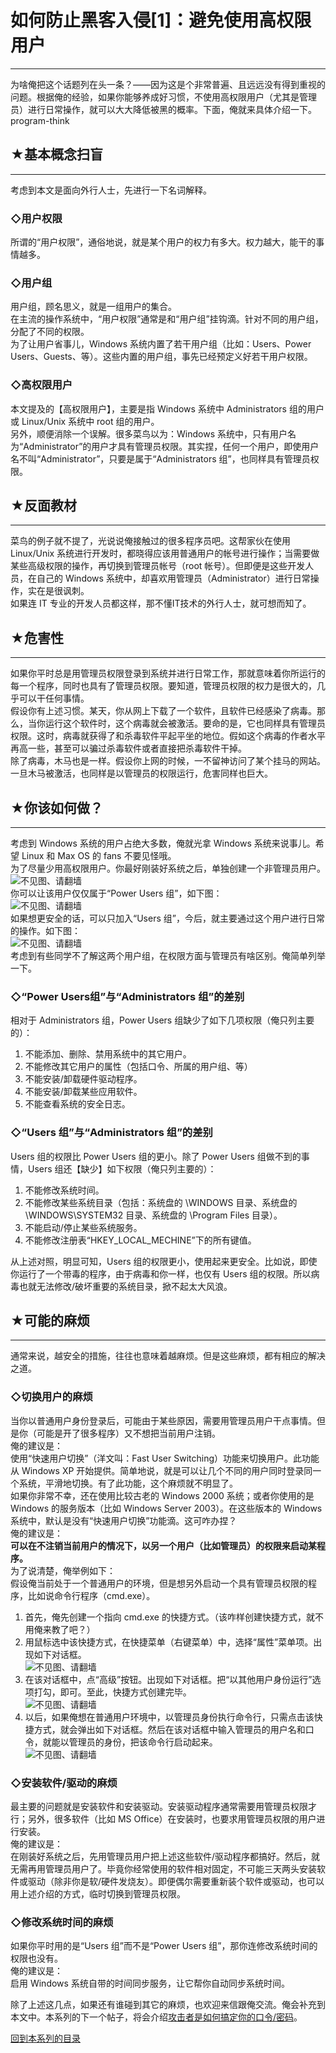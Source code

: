 # 如何防止黑客入侵[1]：避免使用高权限用户 

-----

 为啥俺把这个话题列在头一条？——因为这是个非常普遍、且远远没有得到重视的问题。根据俺的经验，如果你能够养成好习惯，不使用高权限用户（尤其是管理员）进行日常操作，就可以大大降低被黑的概率。下面，俺就来具体介绍一下。program-think  
   
   
 ## ★基本概念扫盲
-------

  
 考虑到本文是面向外行人士，先进行一下名词解释。  
   
 ### ◇用户权限

  
 所谓的“用户权限”，通俗地说，就是某个用户的权力有多大。权力越大，能干的事情越多。  
   
 ### ◇用户组

  
 用户组，顾名思义，就是一组用户的集合。  
 在主流的操作系统中，“用户权限”通常是和“用户组”挂钩滴。针对不同的用户组，分配了不同的权限。  
 为了让用户省事儿，Windows 系统内置了若干用户组（比如：Users、Power Users、Guests、等）。这些内置的用户组，事先已经预定义好若干用户权限。  
   
 ### ◇高权限用户

  
 本文提及的【高权限用户】，主要是指 Windows 系统中 Administrators 组的用户或 Linux/Unix 系统中 root 组的用户。  
 另外，顺便消除一个误解。很多菜鸟以为：Windows 系统中，只有用户名为“Administrator”的用户才具有管理员权限。其实捏，任何一个用户，即使用户名不叫“Administrator”，只要是属于“Administrators 组”，也同样具有管理员权限。  
   
   
 ## ★反面教材
-----

  
 菜鸟的例子就不提了，光说说俺接触过的很多程序员吧。这帮家伙在使用 Linux/Unix 系统进行开发时，都晓得应该用普通用户的帐号进行操作；当需要做某些高级权限的操作，再切换到管理员帐号（root 帐号）。但即便是这些开发人员，在自己的 Windows 系统中，却喜欢用管理员（Administrator）进行日常操作，实在是很讽刺。  
 如果连 IT 专业的开发人员都这样，那不懂IT技术的外行人士，就可想而知了。  
   
 ## ★危害性
----

  
 如果你平时总是用管理员权限登录到系统并进行日常工作，那就意味着你所运行的每一个程序，同时也具有了管理员权限。要知道，管理员权限的权力是很大的，几乎可以干任何事情。  
 假设你有上述习惯。某天，你从网上下载了一个软件，且软件已经感染了病毒。那么，当你运行这个软件时，这个病毒就会被激活。要命的是，它也同样具有管理员权限。这时，病毒就获得了和杀毒软件平起平坐的地位。假如这个病毒的作者水平再高一些，甚至可以骗过杀毒软件或者直接把杀毒软件干掉。  
 除了病毒，木马也是一样。假设你上网的时候，一不留神访问了某个挂马的网站。一旦木马被激活，也同样是以管理员的权限运行，危害同样也巨大。  
   
 ## ★你该如何做？
-------

  
 考虑到 Windows 系统的用户占绝大多数，俺就光拿 Windows 系统来说事儿。希望 Linux 和 Max OS 的 fans 不要见怪哦。  
 为了尽量少用高权限用户。你最好刚装好系统之后，单独创建一个非管理员用户。  
 ![不见图、请翻墙](https://lh6.googleusercontent.com/WH5jStjSfrIiS7K23a7P7djloFJwbpO68Mba5QM30svmTqiUY5e2PKGp8tCwXKJ3FAm9mMia1FqR8vbhj8KO_wCZEy4M2a2RuoGwXt5FkbdRuuNUqgWmCeas3Z31)  
 你可以让该用户仅仅属于“Power Users 组”，如下图：  
 ![不见图、请翻墙](https://lh4.googleusercontent.com/HTwKLKC6pIatq9iWzj0RLDHxTbv5LqR2CtMAptU6INKFBgW6iWLhZgDayWjvHLqXmSrWFcYq9MzORqogF1EFVnjwzR_ql9OYuD15fWAc2iiMRn1OL_MQSMH09pqc)  
 如果想更安全的话，可以只加入“Users 组”，今后，就主要通过这个用户进行日常的操作。如下图：  
 ![不见图、请翻墙](https://lh6.googleusercontent.com/BRpPpLliuAgsOOUYdc7kfZs37JRnq2zhT6JcsExN1yXhc9-mEPCR_WNnvkYAIesHDmFyiA_QkfjL6y5znzkvf5JsXH_akCNpljtufIbPeeUpAOreI7AFiJs_QycZ)  
 考虑到有些同学不了解这两个用户组，在权限方面与管理员有啥区别。俺简单列举一下。  
   
 ### ◇“Power Users组”与“Administrators 组”的差别

  
 相对于 Administrators 组，Power Users 组缺少了如下几项权限（俺只列主要的）：  
 1. 不能添加、删除、禁用系统中的其它用户。  
 2. 不能修改其它用户的属性（包括口令、所属的用户组、等）  
 3. 不能安装/卸载硬件驱动程序。  
 4. 不能安装/卸载某些应用软件。  
 5. 不能查看系统的安全日志。  
   
 ### ◇“Users 组”与“Administrators 组”的差别

  
 Users 组的权限比 Power Users 组的更小。除了 Power Users 组做不到的事情，Users 组还【缺少】如下权限（俺只列主要的）：  
 1. 不能修改系统时间。  
 2. 不能修改某些系统目录（包括：系统盘的 \WINDOWS 目录、系统盘的 \WINDOWS\SYSTEM32 目录、系统盘的 \Program Files 目录）。  
 3. 不能启动/停止某些系统服务。  
 4. 不能修改注册表“HKEY\_LOCAL\_MECHINE”下的所有键值。  
   
 从上述对照，明显可知，Users 组的权限更小，使用起来更安全。比如说，即使你运行了一个带毒的程序，由于病毒和你一样，也仅有 Users 组的权限。所以病毒也就无法修改/破坏重要的系统目录，掀不起太大风浪。  
   
   
 ## ★可能的麻烦
------

  
 通常来说，越安全的措施，往往也意味着越麻烦。但是这些麻烦，都有相应的解决之道。  
   
 ### ◇切换用户的麻烦

  
 当你以普通用户身份登录后，可能由于某些原因，需要用管理员用户干点事情。但是你（可能是开了很多程序）又不想把当前用户注销。  
 俺的建议是：  
 使用“快速用户切换”（洋文叫：Fast User Switching）功能来切换用户。此功能从 Windows XP 开始提供。简单地说，就是可以让几个不同的用户同时登录同一个系统，平滑地切换。有了此功能，这个麻烦就不明显了。  
 如果你非常不幸，还在使用比较古老的 Windows 2000 系统；或者你使用的是 Windows 的服务版本（比如 Windows Server 2003）。在这些版本的 Windows 系统中，默认是没有“快速用户切换”功能滴。这可咋办捏？  
 俺的建议是：  
 **可以在不注销当前用户的情况下，以另一个用户（比如管理员）的权限来启动某程序。**  
 为了说清楚，俺举例如下：  
 假设俺当前处于一个普通用户的环境，但是想另外启动一个具有管理员权限的程序，比如说命令行程序（cmd.exe）。  
 1. 首先，俺先创建一个指向 cmd.exe 的快捷方式。（该咋样创建快捷方式，就不用俺来教了吧？）  
 2. 用鼠标选中该快捷方式，在快捷菜单（右键菜单）中，选择“属性”菜单项。出现如下对话框。  
 ![不见图、请翻墙](https://lh3.googleusercontent.com/wDy02yigImXIySuFYQHMtWPnKw6FNI3iEsUFbqiw-2y-gRFLesDX_kzUw3YXKm93XcPY933FVIqb1VXywe2jcA7fKmxEXDyW3k44flkdE1Vcsvx6OoUOyiVHSjUG)  
 3. 在该对话框中，点“高级”按钮。出现如下对话框。把“以其他用户身份运行”选项打勾，即可。至此，快捷方式创建完毕。  
 ![不见图、请翻墙](https://lh3.googleusercontent.com/X47byUOJ2PtD7Smq9ArZdUFPjBjrCgrkY9lYSdWnTB7RIHUq1ByRDxtDL9v09Nk5eACHC4RzZDcV0RT9-adVQ77RxwGOqACe0YPpC_UgOEsSX4bp85kbWWlKwFJn)  
 4. 以后，如果俺想在普通用户环境中，以管理员身份执行命令行，只需点击该快捷方式，就会弹出如下对话框。然后在该对话框中输入管理员的用户名和口令，就能以管理员的身份，把该命令行启动起来。  
 ![不见图、请翻墙](https://lh5.googleusercontent.com/vULI8x0WJ0XStJdYnN3G-t4Dj_Pr0YTzB-vyOVnANH04M2I6UXVOs49EJDwBS0Ba6Rq9pc0-JcekxJvrIrWh7mr2CzTGnVMr6LFAsQFlLf7w479G9PLEQWSW3-Ia)  
 ### ◇安装软件/驱动的麻烦

  
 最主要的问题就是安装软件和安装驱动。安装驱动程序通常需要用管理员权限才行；另外，很多软件（比如 MS Office）在安装时，也要求用管理员权限的用户进行安装。  
 俺的建议是：  
 在刚装好系统之后，先用管理员用户把上述这些软件/驱动程序都搞好。然后，就无需再用管理员用户了。毕竟你经常使用的软件相对固定，不可能三天两头安装软件或驱动（除非你是软/硬件发烧友）。即便偶尔需要重新装个软件或驱动，也可以用上述介绍的方式，临时切换到管理员权限。  
   
 ### ◇修改系统时间的麻烦

  
 如果你平时用的是“Users 组”而不是“Power Users 组”，那你连修改系统时间的权限也没有。  
 俺的建议是：  
 启用 Windows 系统自带的时间同步服务，让它帮你自动同步系统时间。  
   
 除了上述这几点，如果还有谁碰到其它的麻烦，也欢迎来信跟俺交流。俺会补充到本文中。本系列的下一个帖子，将会介绍[攻击者是如何搞定你的口令/密码](https://program-think.blogspot.com/2010/06/howto-prevent-hacker-attack-2.html)。  
   
   
 [回到本系列的目录](https://program-think.blogspot.com/2010/06/howto-prevent-hacker-attack-0.html#index) 